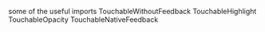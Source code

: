 some of the useful imports
  TouchableWithoutFeedback
  TouchableHighlight
  TouchableOpacity
  TouchableNativeFeedback
  <!-- this show "TouchableNative not supported on this platform!" -->
